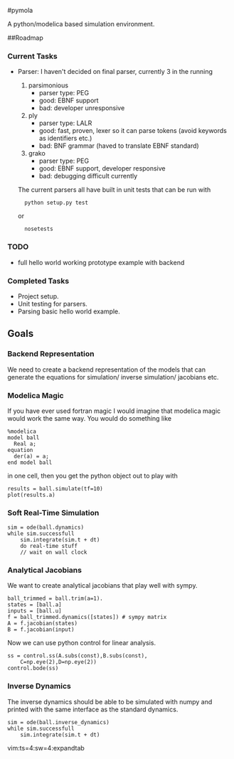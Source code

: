 #pymola

A python/modelica based simulation environment.

##Roadmap

### Current Tasks

* Parser: I haven't decided on final parser, currently 3 in the running

    1. parsimonious
        * parser type: PEG
        * good: EBNF support
        * bad: developer unresponsive
    1. ply  
        * parser type: LALR
        * good: fast, proven, lexer so it can parse tokens (avoid keywords as identifiers etc.)
        * bad: BNF grammar (haved to translate EBNF standard)
    1. grako
        * parser type: PEG
        * good: EBNF support, developer responsive
        * bad: debugging difficult currently

    The current parsers all have built in unit tests that can be run with

        python setup.py test

    or
   
        nosetests

### TODO

* full hello world working prototype example with backend

### Completed Tasks

* Project setup.
* Unit testing for parsers.
* Parsing basic hello world example.

## Goals

### Backend Representation

We need to create a backend representation of the models that can generate the equations for simulation/ inverse simulation/ jacobians etc.

### Modelica Magic

If you have ever used fortran magic I would imagine that modelica magic would work the same way. You would do something like

    %modelica
    model ball
      Real a;
    equation
      der(a) = a;
    end model ball

in one cell, then you get the python object out to play with

    results = ball.simulate(tf=10)
    plot(results.a)

### Soft Real-Time Simulation

    sim = ode(ball.dynamics)
    while sim.successfull
        sim.integrate(sim.t + dt)
        do real-time stuff
        // wait on wall clock


### Analytical Jacobians

We want to create analytical jacobians that play well with sympy.

    ball_trimmed = ball.trim(a=1).
    states = [ball.a]
    inputs = [ball.u]
    f = ball_trimmed.dynamics([states]) # sympy matrix
    A = f.jacobian(states)
    B = f.jacobian(input)

Now we can use python control for linear analysis.

    ss = control.ss(A.subs(const),B.subs(const),
        C=np.eye(2),D=np.eye(2))
    control.bode(ss)

### Inverse Dynamics

The inverse dynamics should be able to be simulated with numpy and printed with the same interface as the standard dynamics.

    sim = ode(ball.inverse_dynamics)
    while sim.successfull
        sim.integrate(sim.t + dt)

vim:ts=4:sw=4:expandtab
